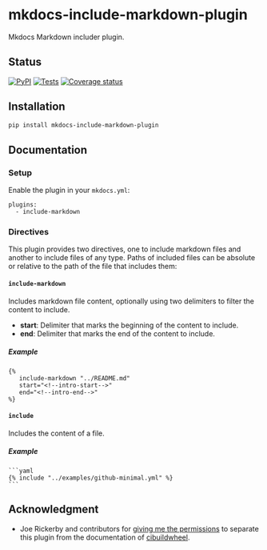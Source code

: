 # mkdocs-include-markdown-plugin

Mkdocs Markdown includer plugin.

## Status

[![PyPI][pypi-version-badge-link]][pypi-link]
[![Tests][tests-image]][tests-link]
[![Coverage status][coverage-image]][coverage-link]

## Installation

```bash
pip install mkdocs-include-markdown-plugin
```

## Documentation

### Setup

Enable the plugin in your `mkdocs.yml`:

```
plugins:
  - include-markdown
```

### Directives

This plugin provides two directives, one to include markdown files and another
to include files of any type. Paths of included files can be absolute or
relative to the path of the file that includes them:


#### **`include-markdown`**

Includes markdown file content, optionally using two delimiters to filter the
content to include.

- **start**: Delimiter that marks the beginning of the content to include.
- **end**: Delimiter that marks the end of the content to include.

##### Example

```
{%
   include-markdown "../README.md"
   start="<!--intro-start-->"
   end="<!--intro-end-->"
%}
```

#### **`include`**

Includes the content of a file.

##### Example

~~~
```yaml
{% include "../examples/github-minimal.yml" %}
```
~~~

## Acknowledgment

- Joe Rickerby and contributors for
 [giving me the permissions][cibuildwheel-470] to separate this plugin from the
 documentation of [cibuildwheel][cibuildwheel-repo-link].

[pypi-link]: https://pypi.org/project/mkdocs-include-markdown-plugin
[pypi-version-badge-link]: https://img.shields.io/pypi/v/mkdocs-include-markdown-plugin
[tests-image]: https://img.shields.io/github/workflow/status/mondeja/mkdocs-include-markdown-plugin/CI?logo=github
[tests-link]: https://github.com/mondeja/mkdocs-include-markdown-plugin/actions?query=workflow%3ACI
[coverage-image]: https://img.shields.io/coveralls/github/mondeja/mkdocs-include-markdown-plugin?logo=coveralls
[coverage-link]: https://coveralls.io/github/mondeja/mkdocs-include-markdown-plugin

[cibuildwheel-470]:https://github.com/joerick/cibuildwheel/issues/470
[cibuildwheel-repo-link]: https://github.com/joerick/cibuildwheel


